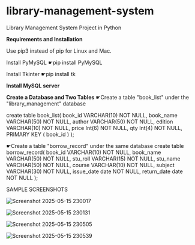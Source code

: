 # library-management-system
Library Management System Project in Python

****Requirements and Installation****

Use pip3 instead of pip for Linux and Mac.

Install PyMySQL
☛pip install PyMySQL

Install Tkinter
☛pip install tk



****Install MySQL server****



****Create a Database and Two Tables****
☛Create a table "book_list" under the "library_management" database

create table book_list(
	book_id VARCHAR(10) NOT NULL,
	book_name VARCHAR(50) NOT NULL,
	author VARCHAR(50) NOT NULL,
	edition VARCHAR(10) NOT NULL,
	price Int(6) NOT NULL,
	qty Int(4) NOT NULL,
	PRIMARY KEY ( book_id )
);

☛Create a table "borrow_record" under the same database
create table borrow_record(
	book_id VARCHAR(10) NOT NULL,
	book_name VARCHAR(50) NOT NULL,
	stu_roll VARCHAR(15) NOT NULL,
	stu_name VARCHAR(50) NOT NULL,
	course VARCHAR(10) NOT NULL,
	subject VARCHAR(30) NOT NULL,
	issue_date date NOT NULL,
	return_date date NOT NULL
);

SAMPLE SCREENSHOTS

![Screenshot 2025-05-15 230017](https://github.com/user-attachments/assets/aaf7eaf1-a5e1-460a-a49f-4af0411e85b5)


![Screenshot 2025-05-15 230131](https://github.com/user-attachments/assets/ce03b67b-3722-4c0d-9142-8a7b77012dbf)


![Screenshot 2025-05-15 230505](https://github.com/user-attachments/assets/9ac44be6-ee66-4aba-b513-c8bf53545665)


![Screenshot 2025-05-15 230539](https://github.com/user-attachments/assets/8d8127ff-1c42-43dd-9300-c354965d12c4)



